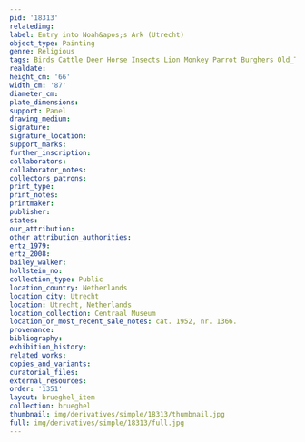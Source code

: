 ```yaml
---
pid: '18313'
relatedimg: 
label: Entry into Noah&apos;s Ark (Utrecht)
object_type: Painting
genre: Religious
tags: Birds Cattle Deer Horse Insects Lion Monkey Parrot Burghers Old_Testament Paradise
realdate: 
height_cm: '66'
width_cm: '87'
diameter_cm: 
plate_dimensions: 
support: Panel
drawing_medium: 
signature: 
signature_location: 
support_marks: 
further_inscription: 
collaborators: 
collaborator_notes: 
collectors_patrons: 
print_type: 
print_notes: 
printmaker: 
publisher: 
states: 
our_attribution: 
other_attribution_authorities: 
ertz_1979: 
ertz_2008: 
bailey_walker: 
hollstein_no: 
collection_type: Public
location_country: Netherlands
location_city: Utrecht
location: Utrecht, Netherlands
location_collection: Centraal Museum
location_or_most_recent_sale_notes: cat. 1952, nr. 1366.
provenance: 
bibliography: 
exhibition_history: 
related_works: 
copies_and_variants: 
curatorial_files: 
external_resources: 
order: '1351'
layout: brueghel_item
collection: brueghel
thumbnail: img/derivatives/simple/18313/thumbnail.jpg
full: img/derivatives/simple/18313/full.jpg
---
```

